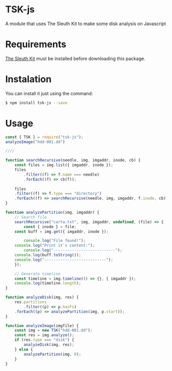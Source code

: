TSK-js
=======================
A module that uses The Sleuth Kit to make some disk analysis on Javascript

# Requirements

[The Sleuth Kit](https://www.sleuthkit.org/sleuthkit/download.php) must be installed before downloading this package.

# Instalation

You can install it just using the command:

```bash
$ npm install tsk-js --save
```

# Usage

```javascript
const { TSK } = require("tsk-js");
analyzeImage("hdd-001.dd")

////

function searchRecursive(needle, img, imgaddr, inode, cb) {
    const files = img.list({ imgaddr, inode });
    files
        .filter((f) => f.name === needle)
        .forEach((f) => cb(f));
 
    files
	.filter((f) => f.type === "directory")
	.forEach((f) => searchRecursive(needle, img, imgaddr, f.inode, cb));
}

function analyzePartition(img, imgaddr) {
    // Search file
    searchRecursive("carta.txt", img, imgaddr, undefined, (file) => {
        const { inode } = file;
	const buff = img.get({ imgaddr, inode });

        console.log("File found!");
	console.log("Print it's content:");
        console.log("---------------------------");
	console.log(buff.toString());
	console.log("---------------------------");
    });

    // Generate timeline
    const timeline = img.timeline(() => {}, { imgaddr });
    console.log(timeline.length);
}

function analyzeDisk(img, res) {
    res.partitions
        .filter((p) => p.hasFs)
	.forEach((p) => analyzePartition(img, p.start));
}

function analyzeImage(imgfile) {
    const img = new TSK("hdd-001.dd");
    const res = img.analyze();
    if (res.type === "disk") {
        analyzeDisk(img, res);
    } else {
        analyzePartition(img, 0);
    }
}
```
